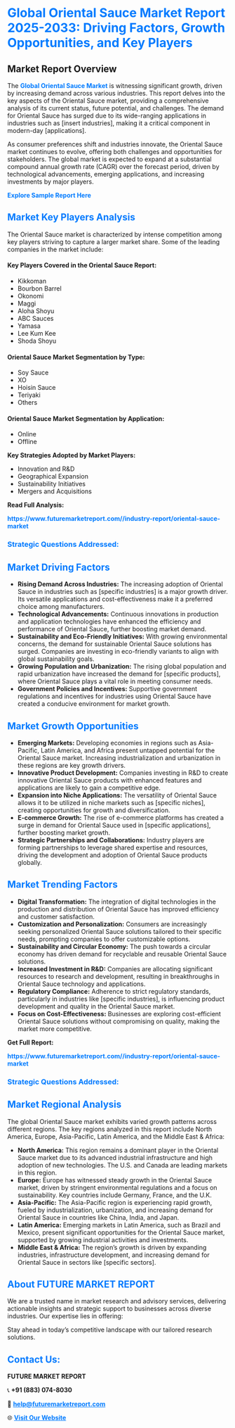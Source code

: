 <h1 style="color: #007BFF;">Global Oriental Sauce Market Report 2025-2033: Driving Factors, Growth Opportunities, and Key Players</h1>

<section id="overview">
<h2>Market Report Overview</h2>
<p>The <a href="https://www.futuremarketreport.com//industry-report/oriental-sauce-market" style="color: #007BFF; text-decoration: none;"><strong>Global Oriental Sauce Market</strong></a> is witnessing significant growth, driven by increasing demand across various industries. This report delves into the key aspects of the Oriental Sauce market, providing a comprehensive analysis of its current status, future potential, and challenges. The demand for Oriental Sauce has surged due to its wide-ranging applications in industries such as [insert industries], making it a critical component in modern-day [applications].</p>
<p>As consumer preferences shift and industries innovate, the Oriental Sauce market continues to evolve, offering both challenges and opportunities for stakeholders. The global market is expected to expand at a substantial compound annual growth rate (CAGR) over the forecast period, driven by technological advancements, emerging applications, and increasing investments by major players.</p>
</section>

<section id="overview">
<p><a href="https://www.futuremarketreport.com//request-sample/reportId=48668" style="color: #007BFF; text-decoration: none;"><strong>Explore Sample Report Here</strong></a></p>
</section>

<section id="key-players">
<h2 style="color: #007BFF;">Market Key Players Analysis</h2>
<p>The Oriental Sauce market is characterized by intense competition among key players striving to capture a larger market share. Some of the leading companies in the market include:</p>
<h4>Key Players Covered in the Oriental Sauce Report:</h4>
<ul><li>Kikkoman</li><li>Bourbon Barrel</li><li>Okonomi</li><li>Maggi</li><li>Aloha Shoyu</li><li>ABC Sauces</li><li>Yamasa</li><li>Lee Kum Kee</li><li>Shoda Shoyu</li></ul>
<h4>Oriental Sauce Market Segmentation by Type:</h4>
<ul><li>Soy Sauce</li><li>XO</li><li>Hoisin Sauce</li><li>Teriyaki</li><li>Others</li></ul>

<h4>Oriental Sauce Market Segmentation by Application:</h4>
<ul><li>Online</li><li>Offline</li></ul>
<p><strong>Key Strategies Adopted by Market Players:</strong></p>
<ul>
<li>Innovation and R&D</li>
<li>Geographical Expansion</li>
<li>Sustainability Initiatives</li>
<li>Mergers and Acquisitions</li>
</ul>
</section>

<section>
<p><strong>Read Full Analysis: </strong></p><a href="https://www.futuremarketreport.com//industry-report/oriental-sauce-market" style="color: #007BFF; text-decoration: none;"><strong>https://www.futuremarketreport.com//industry-report/oriental-sauce-market</strong></a>
<h3 style="color: #007BFF;">Strategic Questions Addressed:</h3>
</section>

<section id="driving-factors">
<h2 style="color: #007BFF;">Market Driving Factors</h2>
<ul>
<li><strong>Rising Demand Across Industries:</strong> The increasing adoption of Oriental Sauce in industries such as [specific industries] is a major growth driver. Its versatile applications and cost-effectiveness make it a preferred choice among manufacturers.</li>
<li><strong>Technological Advancements:</strong> Continuous innovations in production and application technologies have enhanced the efficiency and performance of Oriental Sauce, further boosting market demand.</li>
<li><strong>Sustainability and Eco-Friendly Initiatives:</strong> With growing environmental concerns, the demand for sustainable Oriental Sauce solutions has surged. Companies are investing in eco-friendly variants to align with global sustainability goals.</li>
<li><strong>Growing Population and Urbanization:</strong> The rising global population and rapid urbanization have increased the demand for [specific products], where Oriental Sauce plays a vital role in meeting consumer needs.</li>
<li><strong>Government Policies and Incentives:</strong> Supportive government regulations and incentives for industries using Oriental Sauce have created a conducive environment for market growth.</li>
</ul>
</section>

<section id="growth-opportunities">
<h2 style="color: #007BFF;">Market Growth Opportunities</h2>
<ul>
<li><strong>Emerging Markets:</strong> Developing economies in regions such as Asia-Pacific, Latin America, and Africa present untapped potential for the Oriental Sauce market. Increasing industrialization and urbanization in these regions are key growth drivers.</li>
<li><strong>Innovative Product Development:</strong> Companies investing in R&D to create innovative Oriental Sauce products with enhanced features and applications are likely to gain a competitive edge.</li>
<li><strong>Expansion into Niche Applications:</strong> The versatility of Oriental Sauce allows it to be utilized in niche markets such as [specific niches], creating opportunities for growth and diversification.</li>
<li><strong>E-commerce Growth:</strong> The rise of e-commerce platforms has created a surge in demand for Oriental Sauce used in [specific applications], further boosting market growth.</li>
<li><strong>Strategic Partnerships and Collaborations:</strong> Industry players are forming partnerships to leverage shared expertise and resources, driving the development and adoption of Oriental Sauce products globally.</li>
</ul>
</section>

<section id="trending-factors">
<h2 style="color: #007BFF;">Market Trending Factors</h2>
<ul>
<li><strong>Digital Transformation:</strong> The integration of digital technologies in the production and distribution of Oriental Sauce has improved efficiency and customer satisfaction.</li>
<li><strong>Customization and Personalization:</strong> Consumers are increasingly seeking personalized Oriental Sauce solutions tailored to their specific needs, prompting companies to offer customizable options.</li>
<li><strong>Sustainability and Circular Economy:</strong> The push towards a circular economy has driven demand for recyclable and reusable Oriental Sauce solutions.</li>
<li><strong>Increased Investment in R&D:</strong> Companies are allocating significant resources to research and development, resulting in breakthroughs in Oriental Sauce technology and applications.</li>
<li><strong>Regulatory Compliance:</strong> Adherence to strict regulatory standards, particularly in industries like [specific industries], is influencing product development and quality in the Oriental Sauce market.</li>
<li><strong>Focus on Cost-Effectiveness:</strong> Businesses are exploring cost-efficient Oriental Sauce solutions without compromising on quality, making the market more competitive.</li>
</ul>
</section>

<section>
<p><strong>Get Full Report: </strong></p><a href="https://www.futuremarketreport.com//industry-report/oriental-sauce-market" style="color: #007BFF; text-decoration: none;"><strong>https://www.futuremarketreport.com//industry-report/oriental-sauce-market</strong></a>
<h3 style="color: #007BFF;">Strategic Questions Addressed:</h3>
</section>


<section id="regional-analysis">
<h2 style="color: #007BFF;">Market Regional Analysis</h2>
<p>The global Oriental Sauce market exhibits varied growth patterns across different regions. The key regions analyzed in this report include North America, Europe, Asia-Pacific, Latin America, and the Middle East & Africa:</p>
<ul>
<li><strong>North America:</strong> This region remains a dominant player in the Oriental Sauce market due to its advanced industrial infrastructure and high adoption of new technologies. The U.S. and Canada are leading markets in this region.</li>
<li><strong>Europe:</strong> Europe has witnessed steady growth in the Oriental Sauce market, driven by stringent environmental regulations and a focus on sustainability. Key countries include Germany, France, and the U.K.</li>
<li><strong>Asia-Pacific:</strong> The Asia-Pacific region is experiencing rapid growth, fueled by industrialization, urbanization, and increasing demand for Oriental Sauce in countries like China, India, and Japan.</li>
<li><strong>Latin America:</strong> Emerging markets in Latin America, such as Brazil and Mexico, present significant opportunities for the Oriental Sauce market, supported by growing industrial activities and investments.</li>
<li><strong>Middle East & Africa:</strong> The region’s growth is driven by expanding industries, infrastructure development, and increasing demand for Oriental Sauce in sectors like [specific sectors].</li>
</ul>
</section>

<footer>
<h2 style="color: #007BFF;">About FUTURE MARKET REPORT</h2>
<p>We are a trusted name in market research and advisory services, delivering actionable insights and strategic support to businesses across diverse industries. Our expertise lies in offering:</p>

<p>Stay ahead in today’s competitive landscape with our tailored research solutions.</p>

<h2 style="color: #007BFF;">Contact Us:</h2>
<p><strong>FUTURE MARKET REPORT</strong></p>
<p>📞 <strong>+91 (883) 074-8030</strong></p>
<p>📧 <strong><a href="mailto:help@futuremarketreport.com" style="color: #007BFF;">help@futuremarketreport.com</a></strong></p>
<p>🌐 <strong><a href="https://www.futuremarketreport.com/" style="color: #007BFF;">Visit Our Website</a></strong></p>
</footer>